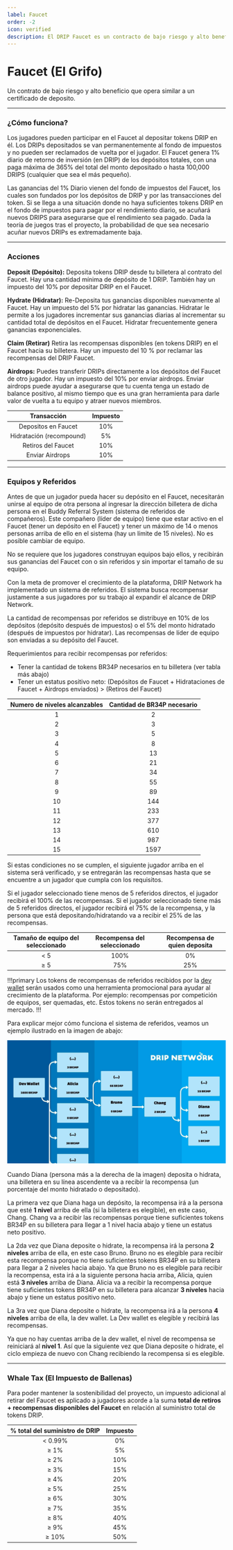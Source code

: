 ```yaml
---
label: Faucet
order: -2
icon: verified
description: El DRIP Faucet es un contracto de bajo riesgo y alto beneficio que trabaja similar a un certificado de depósito. Aprende cómo funciona, incluyendo su sistema de referidos y el impuesto a ballenas.
---
```


# Faucet (El Grifo)
Un contrato de bajo riesgo y alto beneficio que opera similar a un certificado de deposito.

---
### ¿Cómo funciona?

Los jugadores pueden participar en el Faucet al depositar tokens DRIP en él. Los DRIPs depositados se van permanentemente al fondo de impuestos y no pueden ser reclamados de vuelta por el jugador. El Faucet genera 1% diario de retorno de inversión (en DRIP) de los depósitos totales, con una paga máxima de 365% del total del monto depositado o hasta 100,000 DRIPS (cualquier que sea el más pequeño).

Las ganancias del 1% Diario vienen del fondo de impuestos del Faucet, los cuales son fundados por los depósitos de DRIP y por las transacciones del token. Si se llega a una situación donde no haya suficientes tokens DRIP en el fondo de impuestos para pagar por el rendimiento diario, se acuñará nuevos DRIPS para asegurarse que el rendimiento sea pagado. Dada la teoría de juegos tras el proyecto, la probabilidad de que sea necesario acuñar nuevos DRIPs es extremadamente baja.

---
### Acciones

**Deposit (Depósito):**
Deposita tokens DRIP desde tu billetera al contrato del Faucet. Hay una cantidad mínima de depósito de 1 DRIP. También hay un impuesto del 10% por depositar DRIP en el Faucet.

**Hydrate (Hidratar):**
Re-Deposita tus ganancias disponibles nuevamente al Faucet. Hay un impuesto del 5% por hidratar las ganancias. Hidratar le permite a los jugadores incrementar sus ganancias diarias al incrementar su cantidad total de depósitos en el Faucet. Hidratar frecuentemente genera ganancias exponenciales.

**Claim (Retirar)**
Retira las recompensas disponibles (en tokens DRIP) en el Faucet hacia su billetera. Hay un impuesto del 10 % por reclamar las recompensas del DRIP Faucet.

**Airdrops:**
Puedes transferir DRIPs directamente a los depósitos del Faucet de otro jugador. Hay un impuesto del 10% por enviar airdrops. Enviar airdrops puede ayudar a asegurarse que tu cuenta tenga un estado de balance positivo, al mismo tiempo que es una gran herramienta para darle valor de vuelta a tu equipo y atraer nuevos miembros.


| Transacción | Impuesto |
|:---:|:---:|
| Depositos en Faucet | 10% |
| Hidratación (recompound) | 5% |
| Retiros del Faucet | 10% |
| Enviar Airdrops | 10% |

---

### Equipos y Referidos

Antes de que un jugador pueda hacer su depósito en el Faucet, necesitarán unirse al equipo de otra persona al ingresar la dirección billetera de dicha persona en el Buddy Referral System (sistema de referidos de compañeros). Este compañero (líder de equipo) tiene que estar activo en el Faucet (tener un depósito en el Faucet) y tener un máximo de 14 o menos personas arriba de ello en el sistema (hay un límite de 15 niveles). No es posible cambiar de  equipo.

No se requiere que los jugadores construyan equipos bajo ellos, y recibirán sus ganancias del Faucet con o sin referidos y sin importar el tamaño de su equipo.

Con la meta de promover el crecimiento de la plataforma, DRIP Network ha implementado un sistema de referidos. El sistema busca recompensar justamente a sus jugadores por su trabajo al expandir el alcance de DRIP Network.

La cantidad de recompensas por referidos se distribuye en 10% de los depósitos (depósito después de impuestos) o el 5% del monto hidratado (después de impuestos por hidratar). Las recompensas de líder de equipo son enviadas a su depósito del Faucet.

Requerimientos para recibir recompensas por referidos:
-   Tener la cantidad de tokens BR34P necesarios en tu billetera (ver tabla más abajo)
-   Tener un estatus positivo neto: (Depósitos de Faucet + Hidrataciones de Faucet + Airdrops enviados) > (Retiros del Faucet)


| Numero de niveles alcanzables | Cantidad de BR34P necesario |
|:---:|:---:|
| 1 | 2 |
| 2 | 3 |
| 3 | 5 |
| 4 | 8 |
| 5 | 13 |
| 6 | 21 |
| 7 | 34 |
| 8 | 55 |
| 9 | 89 |
| 10 | 144 |
| 11 | 233 |
| 12 | 377 |
| 13 | 610 |
| 14 | 987 |
| 15 | 1597 |


Si estas condiciones no se cumplen, el siguiente jugador arriba en el sistema será verificado, y se entregarán las recompensas hasta que se encuentre a un jugador que cumpla con los requisitos.

Si el jugador seleccionado tiene menos de 5 referidos directos, el jugador recibirá el 100% de las recompensas. Si el jugador seleccionado tiene más de 5 referidos directos, el jugador recibirá el 75% de la recompensa, y la persona que está depositando/hidratando va a recibir el 25% de las recompensas.

| Tamaño de equipo del seleccionado  | Recompensa del seleccionado | Recompensa de quien deposita |
|:---:|:---:|:---:|
| < 5 | 100% | 0% |
| ≥ 5 | 75% | 25% |

!!!primary
Los tokens de recompensas de referidos recibidos por la [dev wallet](https://bscscan.com/address/0xe8e9720e39e13854657c165cf4eb10b2dfe33570) serán usados como una herramienta promocional para ayudar al crecimiento de la plataforma. Por ejemplo: recompensas por competición de equipos, ser quemadas, etc. Estos tokens no serán entregados al mercado.
!!!

Para explicar mejor cómo funciona el sistema de referidos, veamos un ejemplo ilustrado en la imagen de abajo:

![Ilustración de el siguiente árbol de referidos: Dev wallet (5 referidos directos, 1600 BR34P) → Alicia (2 referidos directos, 10 BR34P) → Bruno (1 referido directo, 0 BR34P) → Chang (3 referidos directos, 2 BR34P) → Diana (0 Referidos directos, 0 BR34P)](/static/banner_faucet_referral.jpg)

Cuando Diana (persona más a la derecha de la imagen) deposita o hidrata, una billetera en su línea ascendente va a recibir la recompensa (un porcentaje del monto hidratado o depositado).

La primera vez que Diana haga un depósito, la recompensa irá a la persona que esté **1 nivel** arriba de ella (si la billetera es elegible), en este caso, Chang. Chang va a recibir las recompensas porque tiene suficientes tokens BR34P en su billetera para llegar a 1 nivel hacia abajo y tiene un estatus neto positivo.

La 2da vez que Diana deposite o hidrate, la recompensa irá la persona **2 niveles** arriba de ella, en este caso Bruno. Bruno no es elegible para recibir esta recompensa porque no tiene suficientes tokens BR34P en su billetera para llegar a 2 niveles hacia abajo. Ya que Bruno no es elegible para recibir la recompensa, esta irá a la siguiente persona hacia arriba, Alicia, quien está **3 niveles** arriba de Diana. Alicia va a recibir la recompensa porque tiene suficientes tokens BR34P en su billetera para alcanzar **3 niveles** hacia abajo y tiene un estatus positivo neto.

La 3ra vez que Diana deposite o hidrate, la recompensa irá a la persona **4 niveles** arriba de ella, la dev wallet. La Dev wallet es elegible y recibirá las recompensas.

Ya que no hay cuentas arriba de la dev wallet, el nivel de recompensa se reiniciará al **nivel 1**. Así que la siguiente vez que Diana deposite o hidrate, el ciclo empieza de nuevo con Chang recibiendo la recompensa si es elegible.

---

### Whale Tax (El Impuesto de Ballenas)

Para poder mantener la sostenibilidad del proyecto, un impuesto adicional al retirar del Faucet es aplicado a jugadores acorde a la suma **total de retiros + recompensas disponibles del Faucet** en relación al suministro total de tokens DRIP.

| % total del suministro de DRIP | Impuesto |
|:---:|:---:|
| < 0.99% | 0% |
| ≥ 1% | 5% |
| ≥ 2% | 10% |
| ≥ 3% | 15% |
| ≥ 4% | 20% |
| ≥ 5% | 25% |
| ≥ 6% | 30% |
| ≥ 7% | 35% |
| ≥ 8% | 40% |
| ≥ 9% | 45% |
| ≥ 10% | 50% |
